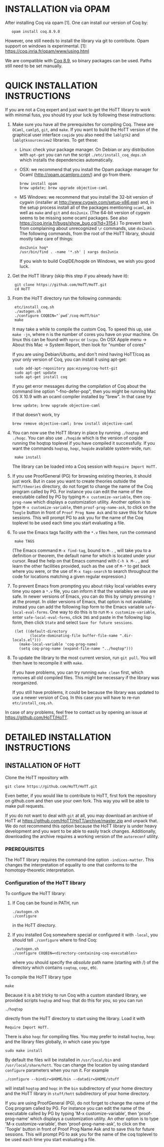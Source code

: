 # INSTALLATION via OPAM

After installing Coq via opam [1]. One can install our version of Coq by:
```
   opam install coq.8.9.0
```

However, one still needs to install the library via git to contribute.
Opam support on windows is experimental.
[1]: https://coq.inria.fr/opam/www/using.html

We are compatible with [Coq 8.9](https://github.com/coq/coq/releases/tag/V8.9.0), so binary packages can be used. Paths still need to be set manually.


# QUICK INSTALLATION INSTRUCTIONS

If you are not a Coq expert and just want to get the HoTT library to work with
minimal fuss, you should try your luck by following these instructions:

1. Make sure you have all the prerequisites for compiling Coq. These are
   `OCaml`, `camlp5`, `git`, and `make`. If you want to build the HoTT
   version of the graphical user interface `coqide` you also need the
   `lablgtk2` and `lablgtksourceview2` libraries. To get these:

   * Linux: check your package manager. On Debian or any distribution
     with `apt-get` you can run the script `./etc/install_coq_deps.sh`
     which installs the dependencies automatically.

   * OSX: we recommend that you install the Opam package manager for Ocaml
     (http://opam.ocamlpro.com/) and go from there.

         brew install opam
         brew update; brew upgrade objective-caml

   * MS Windows: we recommend that you install the 32-bit version of
     cygwin (installer at http://www.cygwin.com/setup-x86.exe) and,
     in the setup process install all of the packages mentioning
     `ocaml`, as well as `make` and `git` and `dos2unix`.  (The 64-bit
     version of cygwin seems to be missing some ocaml packages.  See
     also https://coq.inria.fr/bugs/show_bug.cgi?id=3154.)  To prevent
     bash from complaining about unrecognized `\r` commands, use
     `dos2unix`.  The following commands, from the root of the HoTT
     library, should mostly take care of things:

         dos2unix hoq*
         /usr/bin/find . -name '*.sh' | xargs dos2unix

     If you wish to build CoqIDE/hoqide on Windows, we wish you good luck.
2. Get the HoTT library (skip this step if you already have it):

        git clone https://github.com/HoTT/HoTT.git
        cd HoTT

3. From the HoTT directory run the following commands:

        etc/install_coq.sh
        ./autogen.sh
        ./configure COQBIN="`pwd`/coq-HoTT/bin"
        make

   It may take a while to compile the custom Coq. To speed this up, use `make -jn`, where n is the number of cores you have on your machine.
   On linux this can be found with `nproc` or `lscpu`.
   On OSX Apple menu -> About this Mac -> System Report, then look for "number of cores"

   If you are using Debian/Ubuntu, and don't mind having HoTT/coq
   as your only version of Coq, you can install it using apt-get:

        sudo add-apt-repository ppa:ezyang/coq-hott-git
        sudo apt-get update
        sudo apt-get install coq

   If you get error messages during the compilation of Coq about the command
   line option "-fno-defer-pop", then you might be running Mac OS X 10.9 with
   an ocaml compiler installed by "brew".  In that case try

       brew update; brew upgrade objective-caml

   If that doesn't work, try

       brew remove objective-caml; brew install objective-caml

4. You can now use the HoTT library in place by running `./hoqtop` and
   `./hoqc`. You can also use `./hoqide` which is the version of coqide
   running the hoqtop toplevel if you have compiled it successfully.  If you
   want the commands `hoqtop`, `hoqc`, `hoqide` available system-wide, run:

        make install

   The library can be loaded into a Coq session with `Require Import HoTT.`

5. If you use ProofGeneral (PG) for browsing existing theories, it should just
   work. But in case you want to create theories outside the `HoTT/theories`
   directory, do not forget to change the name of the Coq
   program called by PG. For instance you can edit the name of the executable
   called by PG by typing `M-x customize-variable`, then `coq-prog-name` which
   displays a customization utility. Another option is to type `M-x
   customize-variable`, then `proof-prog-name-ask`, to click on the `Toogle`
   button in front of `Proof Prog Name Ask` and to save this for future sessions.
   This will prompt PG to ask you for the name of the Coq toplevel to be used
   each time you start evaluating a file.

6. To use the Emacs tags facility with the `*.v` files here, run the command

        make TAGS

   (The Emacs command `M-x find-tag`, bound to `M-.` , will take you to
   a definition or theorem, the default name for which is located under
   your cursor. Read the help on that Emacs command with `C-h k M-.` ,
   and learn the other facilities provided, such as the use of `M-*` to
   get back where you were, or the use of `M-x tags-search` to search
   throughout the code for locations matching a given regular
   expression.)

7. To prevent Emacs from prompting you about risky local variables
   every time you open a `*.v` file, you can inform it that the
   variables we use are safe.  In newer versions of Emacs, you can do
   this by simply pressing `!` at the prompt.  In older versions of
   Emacs, that option is not available; instead you can add the
   following lisp form to the Emacs variable `safe-local-eval-forms`.
   One way to do this is to run `M-x customize-variable`, enter
   `safe-local-eval-forms`, click `INS` and paste in the following
   lisp form, then click `State` and select `Save for future
   sessions`.

        (let ((default-directory
               (locate-dominating-file buffer-file-name ".dir-locals.el")))
          (make-local-variable 'coq-prog-name)
          (setq coq-prog-name (expand-file-name "../hoqtop")))

8. To update the library to the most current version, run `git pull`.
   You will then have to recompile it with `make`.

   If you have problems, you can try running `make clean` first, which
   removes all old compiled files.  This might be necessary if the
   library was reorganized.

   If you still have problems, it could be because the library was
   updated to use a newer version of Coq.  In this case you will have
   to re-run `etc/install_coq.sh`.

In case of any problems, feel free to contact us by opening an issue at
https://github.com/HoTT/HoTT.


# DETAILED INSTALLATION INSTRUCTIONS

## INSTALLATION OF HoTT

Clone the HoTT repository with

    git clone https://github.com/HoTT/HoTT.git

Even better, if you would like to contribute to HoTT, first fork the repository
on github.com and then use your own fork. This way you will be able to make pull
requests.

If you do not want to deal with `git` at all, you may download an archive of HoTT
at https://github.com/HoTT/HoTT/archive/master.zip and unpack that. We do not
recommend this option because the HoTT library is under heavy development and
you want to be able to easily track changes. Additionally, downloading the
archive requires a working version of the `autoreconf` utility.

### PREREQUISITES

The HoTT library requires the command-line option `-indices-matter`. This
changes the interpretation of equality to one that conforms to the
homotopy-theoretic interpretation.

### Configuration of the HoTT library

To configure the HoTT library:

1. If Coq can be found in PATH, run

       ./autogen.sh
       ./configure

   in the HoTT directory.

2. If you installed Coq somewhere special or configured it
   with `-local`, you should tell `./configure` where to find Coq:

       ./autogen.sh
       ./configure COQBIN=<directory-containing-coq-executables>

   where you should specify the *absolute* path name (starting with /)
   of the directory which contains `coqtop`, `coqc`, etc.

To compile the HoTT library type

    make

Because it is a bit tricky to run Coq with a custom standard library,
we provided scripts `hoqtop` and `hoqc` that do this for you, so you
can run

    ./hoqtop

directly from the HoTT directory to start using the library. Load it
with

    Require Import HoTT.

There is also `hoqc` for compiling files. You may prefer to install
`hoqtop`, `hoqc` and the library files globally, in which case you
type

    sudo make install

By default the files will be installed in `/usr/local/bin` and
`/usr/local/share/hott`.  You can change the location by using
standard `configure` parameters when you run it.  For example

    ./configure --bindir=$HOME/bin --datadir=$HOME/stuff

will install `hoqtop` and `hoqc` in the `bin` subdirectory of your
home directory and the HoTT library in `stuff/hott` subdirectory of
your home directory.

If you are using ProofGeneral (PG), do not forget to change the name
of the Coq program called by PG. For instance you can edit the name of
the executable called by PG by typing 'M-x customize-variable', then
'proof-prog-name' which displays a customization utility. An other
option is to type 'M-x customize-variable', then
'proof-prog-name-ask', to click on the 'Toogle' button in front of
Proof Prog Name Ask and to save this for future sessions. This will
prompt PG to ask you for the name of the coq toplevel to be used each
time you start evaluating a file.
